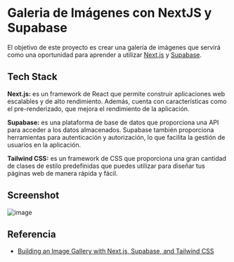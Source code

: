 # Galeria de Imágenes con NextJS y Supabase

El objetivo de este proyecto es crear una galería de imágenes que servirá como una oportunidad para aprender a utilizar [Next.js](https://nextjs.org/) y [Supabase](https://supabase.com/).

## Tech Stack

**Next.js:** es un framework de React que permite construir aplicaciones web escalables y de alto rendimiento. Además, cuenta con características como el pre-renderizado, que mejora el rendimiento de la aplicación.

**Supabase:** es una plataforma de base de datos que proporciona una API para acceder a los datos almacenados. Supabase también proporciona herramientas para autenticación y autorización, lo que facilita la gestión de usuarios en la aplicación.

**Tailwind CSS:** es un framework de CSS que proporciona una gran cantidad de clases de estilo predefinidas que puedes utilizar para diseñar tus páginas web de manera rápida y fácil.

## Screenshot
![image](https://user-images.githubusercontent.com/37431668/221569931-39fedcd1-a39d-4e0a-9308-941d458b4efc.png)


## Referencia

- [Building an Image Gallery with Next.js, Supabase, and Tailwind CSS](https://leerob.io/blog/image-gallery-supabase-tailwind-nextjs#conclusion)
